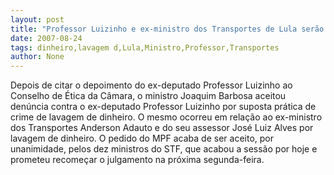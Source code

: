 ```yaml
---
layout: post
title: "Professor Luizinho e ex-ministro dos Transportes de Lula serão investigados por lavagem de dinheiro"
date: 2007-08-24
tags: dinheiro,lavagem d,Lula,Ministro,Professor,Transportes
author: None
---
```

Depois de citar o depoimento do ex-deputado Professor Luizinho ao Conselho de &Eacute;tica da C&acirc;mara, o ministro Joaquim Barbosa aceitou den&uacute;ncia contra o ex-deputado Professor Luizinho por suposta pr&aacute;tica de crime de lavagem de dinheiro.
O mesmo ocorreu em rela&ccedil;&atilde;o ao ex-ministro dos Transportes Anderson Adauto e do seu assessor Jos&eacute; Luiz Alves por lavagem de dinheiro.
O pedido do MPF acaba de ser aceito, por unanimidade, pelos dez ministros do STF, que acabou a sess&atilde;o por hoje e prometeu recome&ccedil;ar o julgamento na pr&oacute;xima segunda-feira. 